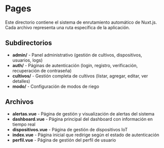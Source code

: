 # Pages

Este directorio contiene el sistema de enrutamiento automático de Nuxt.js. Cada archivo representa una ruta específica de la aplicación.

## Subdirectorios

- **admin/** - Panel administrativo (gestión de cultivos, dispositivos, usuarios, logs)
- **auth/** - Páginas de autenticación (login, registro, verificación, recuperación de contraseña)
- **cultivos/** - Gestión completa de cultivos (listar, agregar, editar, ver detalles)
- **modo/** - Configuración de modos de riego

## Archivos

- **alertas.vue** - Página de gestión y visualización de alertas del sistema
- **dashboard.vue** - Página principal del dashboard con información en tiempo real
- **dispositivos.vue** - Página de gestión de dispositivos IoT
- **index.vue** - Página inicial que redirige según el estado de autenticación
- **perfil.vue** - Página de gestión del perfil de usuario
